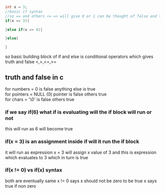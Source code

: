 ```c
int x = 3;
//basic if syntax
//so == and others <= => will give 0 or 1 can be thought of false and true respectively
if(x == 3){

}else if(x == 4){

}else{

}
```

so basic building block of if and else is conditional operators which gives truth and false  <,>,<=,>=

## truth and false in c

for numbers = 0 is false anything else is true  
for pointers = NULL (0) pointer is false others true  
for chars = '\0' is false others true  

### if we say if(6) what if is evaluating will the if block will run or not
this will run as 6 will become true

### if(x = 3) is an assignment inside if will it run the if block  
it will run as expression x = 3 will assign x value of 3 and this is expression which evaluates to 3 which in turn is true  


### if(x != 0) vs if(x) syntax
both are eventually same 
x != 0 says x should not be zero to be true
x says true if non zero




